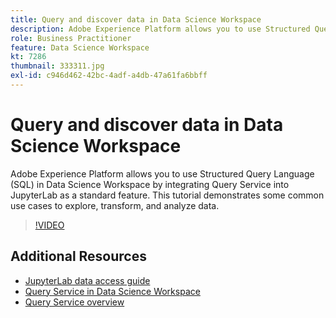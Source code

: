 ```yaml
---
title: Query and discover data in Data Science Workspace
description: Adobe Experience Platform allows you to use Structured Query Language (SQL) in Data Science Workspace by integrating Query Service into JupyterLab as a standard feature.
role: Business Practitioner
feature: Data Science Workspace
kt: 7286
thumbnail: 333311.jpg
exl-id: c946d462-42bc-4adf-a4db-47a61fa6bbff
---
```

# Query and discover data in Data Science Workspace

Adobe Experience Platform allows you to use Structured Query Language (SQL) in Data Science Workspace by integrating Query Service into JupyterLab as a standard feature. This tutorial demonstrates some common use cases to explore, transform, and analyze data.

>[!VIDEO](https://video.tv.adobe.com/v/333311)

## Additional Resources

* [JupyterLab data access guide](https://www.adobe.com/go/jupyterlab-notebook-data-access-en)
* [Query Service in Data Science Workspace](https://experienceleague.adobe.com/docs/experience-platform/data-science-workspace/jupyterlab/query-service.html)
* [Query Service overview](http://www.adobe.com/go/query-service-home-en)
